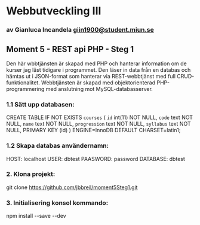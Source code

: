 # Webbutveckling III

### av Gianluca Incandela giin1900@student.miun.se

## Moment 5 - REST api PHP - Steg 1

Den här wbbtjänsten är skapad med PHP och hanterar information om de kurser jag läst tidigare i programmet.
Den läser in data från en databas och hämtas ut i JSON-format som hanterar via REST-webbtjänst med full CRUD-funktionalitet. 
Webbtjänsten är skapad med objektorienterad PHP-programmering med anslutning mot MySQL-databasserver.


### 1.1 Sätt upp databasen:
   CREATE TABLE IF NOT EXISTS `courses` (
   `id` int(11) NOT NULL,
   `code` text NOT NULL,
   `name` text NOT NULL,
   `progression` text NOT NULL,
   `syllabus` text NOT NULL,
   PRIMARY KEY (id)
   ) ENGINE=InnoDB DEFAULT CHARSET=latin1;

### 1.2 Skapa databas användernamn:
   HOST: localhost
   USER: dbtest
   PAASWORD: password
   DATABASE: dbtest

### 2. Klona projekt:

git clone https://github.com/jbbreil/moment5Steg1.git

### 3. Initialisering konsol kommando:

npm install --save --dev

